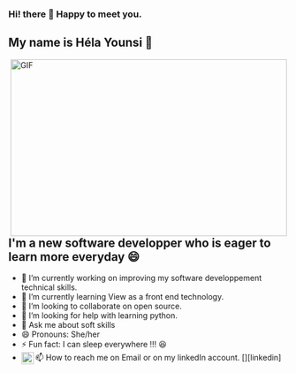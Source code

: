 ### Hi! there 👋 Happy to meet you. 
## My name is Héla Younsi :woman:

 <img align="right" alt="GIF" src="https://vidhi-mody.github.io/img/me.gif" width="500" height="320" />
 
 
 ## I'm a new software developper who is eager to learn more everyday :smile:

- 🔭 I’m currently working on improving my software developpement technical skills.
- 🌱 I’m currently learning View as a front end technology.
- 👯 I’m looking to collaborate on open source.
- 🤔 I’m looking for help with learning python.
- 💬 Ask me about soft skills 
- 😄 Pronouns: She/her
- ⚡ Fun fact: I can sleep everywhere !!! :laughing:
- 📫 How to reach me on Email or on my linkedIn account.
[<img align="left" alt="holisitc_developer | LinkedIn" width="22px" src="https://cdn.jsdelivr.net/npm/simple-icons@v3/icons/linkedin.svg" />][linkedin]

